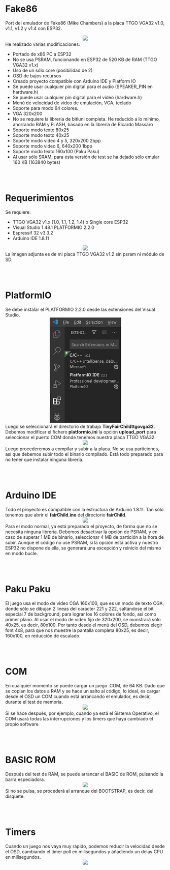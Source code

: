 
# Fake86
Port del emulador de Fake86 (Mike Chambers) a la placa TTGO VGA32 v1.0, v1.1, v1.2 y v1.4 con ESP32.
<br>
<center><img src='https://raw.githubusercontent.com/rpsubc8/ESP32TinyFake86/main/preview/pakupaku.gif'></center>
He realizado varias modificaciones:
<ul>
 <li>Portado de x86 PC a ESP32</li>
 <li>No se usa PSRAM, funcionando en ESP32 de 520 KB de RAM (TTGO VGA32 v1.x)</li> 
 <li>Uso de un sólo core (posibilidad de 2)</li>
 <li>OSD de bajos recursos</li>
 <li>Creado proyecto compatible con Arduino IDE y Platform IO</li>
 <li>Se puede usar cualquier pin digital para el audio (SPEAKER_PIN en hardware.h)</li>
 <li>Se puede usar cualquier pin digital para el video (hardware.h)</li> 
 <li>Menú de velocidad de video de emulación, VGA, teclado</li>
 <li>Soporte para modo 64 colores.</li>    
 <li>VGA 320x200</li>
 <li>No se requiere la libreria de bitluni completa. He reducido a lo mínimo, ahorrando RAM y FLASH, basado en la librería de Ricardo Massaro</li>
 <li>Soporte modo texto 80x25</li>
 <li>Soporte modo texto 40x25</li>
 <li>Soporte modo video 4 y 5, 320x200 2bpp</li>
 <li>Soporte modo video 6, 640x200 1bpp</li>
 <li>Soporte modo texto 160x100 (Paku Paku)</li>
 <li>Al usar sólo SRAM, para esta versión de test se ha dejado sólo emular 160 KB (163840 bytes)</li>
</ul> 


<br><br>
<h1>Requerimientos</h1>
Se requiere:
 <ul>
  <li>TTGO VGA32 v1.x (1.0, 1.1, 1.2, 1.4) o Single core ESP32</li>
  <li>Visual Studio 1.48.1 PLATFORMIO 2.2.0</li>
  <li>Espressif 32 v3.3.2</li>
  <li>Arduino IDE 1.8.11</li>
 </ul>
<center><img src='https://raw.githubusercontent.com/rpsubc8/ESP32TinyFake86/main/preview/ttgovga32v12.jpg'></center>
La imagen adjunta es de mi placa TTGO VGA32 v1.2 sin psram ni módulo de SD.
<br>


<br><br>
<h1>PlatformIO</h1>
Se debe instalar el PLATFORMIO 2.2.0 desde las extensiones del Visual Studio.
<center><img src='https://raw.githubusercontent.com/rpsubc8/ESP32TinyFairChild/main/preview/previewPlatformIOinstall.gif'></center>
Luego se seleccionará el directorio de trabajo <b>TinyFairChildttgovga32</b>.
Debemos modificar el fichero <b>platformio.ini</b> la opción <b>upload_port</b> para seleccionar el puerto COM donde tenemos nuestra placa TTGO VGA32.
<center><img src='https://raw.githubusercontent.com/rpsubc8/ESP32TinyFake86/main/preview/previewPlatformIO.gif'></center>
Luego procederemos a compilar y subir a la placa. No se usa particiones, así que debemos subir todo el binario compilado.
Está todo preparado para no tener que instalar ninguna librería.


<br><br>
<h1>Arduino IDE</h1>
Todo el proyecto es compatible con la estructura de Arduino 1.8.11.
Tan sólo tenemos que abrir el <b>fairChild.ino</b> del directorio <b>fairChild</b>.
<center><img src='https://raw.githubusercontent.com/rpsubc8/ESP32TinyFake86/main/preview/previewArduinoIDEpreferences.gif'></center>
Para el modo normal, ya está preparado el proyecto, de forma que no se necesita ninguna librería. 
Debemos desactivar la opción de PSRAM, y en caso de superar 1 MB de binario, seleccionar 4 MB de partición a la hora de subir. Aunque el código no use PSRAM, si la opción está activa y nuestro ESP32 no dispone de ella, se generará una excepción y reinicio del mismo en modo bucle.



<br><br>
<h1>Paku Paku</h1>
El juego usa el modo de video CGA 160x100, que es un modo de texto CGA, donde sólo se dibujan 2 lineas del caracter 221 y 222, saltándose el bit especial 7 de background, para lograr los 16 colores de fondo, así como primer plano.
Al usar el modo de video fijo de 320x200, se monstrará sólo 40x25, es decir, 80x100. Por tanto desde el menú del OSD, debemos elegir font 4x8, para que nos muestre la pantalla completa 80x25, es decir, 160x100, en reducción de escalado.


<br><br>
<h1>COM</h1>
En cualquier momento se puede cargar un juego .COM, de 64 KB. Dado que se copian los datos a RAM y se hace un salto al código, lo ideal, es cargar desde el OSD un COM cuando está arrancando el emulador, es decir, durante el test de memoria.
<center><img src='https://raw.githubusercontent.com/rpsubc8/ESP32TinyFake86/main/preview/previewBoot.gif'></center>
Si se hace después, por ejemplo, cuando ya está el Sistema Operativo, el COM usará todas las interrupciones y los timers que haya cambiado el propio software.


<br><br>
<h1>BASIC ROM</h1>
Después del test de RAM, se puede arrancar el BASIC de ROM, pulsando la barra especiadora.
<center><img src='https://raw.githubusercontent.com/rpsubc8/ESP32TinyFake86/main/preview/previewBASIC.gif'></center>
Si no se pulsa, se procederá al arranque del BOOTSTRAP, es decir, del disquete.



<br><br>
<h1>Timers</h1>
Cuando un juego nos vaya muy rápido, podemos reducir la velocidad desde el OSD, cambiando el timer poll en milisegundos y añadiendo un delay CPU en milisegundos.
<center><img src='https://raw.githubusercontent.com/rpsubc8/ESP32TinyFake86/main/preview/previewDigger.gif'></center>

